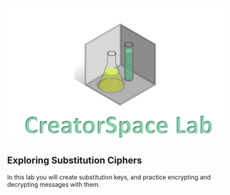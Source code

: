 
<figure class="snippetimg" style="margin: 0 auto;width:100%">
  <img src=".guides/img/LabIntro.PNG">
  </figure>
  

## Exploring Substitution Ciphers
In this lab you will create substitution keys, and practice encrypting and decrypting messages with them. 